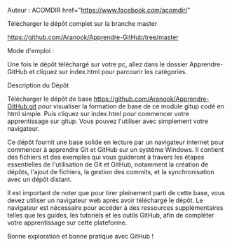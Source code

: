 Auteur : ACOMDIR  href="https://www.facebook.com/acomdir/"

Télécharger le dépôt complet sur la branche master

https://github.com/Aranook/Apprendre-GitHub/tree/master

Mode d'emploi :

Une fois le dépôt téléchargé sur votre pc, allez dans le dossier Apprendre-GitHub et cliquez sur index.html pour parcourir les catégories.

Description du Dépôt

Télécharger le dépôt de base https://github.com/Aranook/Apprendre-GitHub.git pour visualiser la formation de base de ce module gitup codé en html simple. Puis cliquez sur index.html pour commencer votre apprentissage sur gitup. Vous pouvez l'utiliser avec simplement votre navigateur.

Ce dépôt fournit une base solide en lecture par un navigateur internet pour commencer à apprendre Git et GitHub sur un système Windows. Il contient des fichiers et des exemples qui vous guideront à travers les étapes essentielles de l'utilisation de Git et GitHub, notamment la création de dépôts, l'ajout de fichiers, la gestion des commits, et la synchronisation avec un dépôt distant.

Il est important de noter que pour tirer pleinement parti de cette base, vous devez utiliser un navigateur web après avoir téléchargé le dépôt. Le navigateur est nécessaire pour accéder à des ressources supplémentaires telles que les guides, les tutoriels et les outils GitHub, afin de compléter votre apprentissage sur cette plateforme.

Bonne exploration et bonne pratique avec GitHub !
